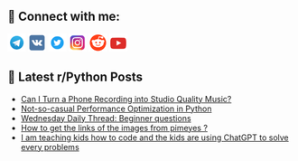 ## 🔎 Connect with me:
[<img src="https://github.com/bullbesh/bullbesh/blob/main/images/Telegram.png" width="32" height="32" />](https://t.me/bullbesh)
[<img src="https://github.com/bullbesh/bullbesh/blob/main/images/VK.png" width="32" height="32" />](https://vk.com/bullbesh)
[<img src="https://github.com/bullbesh/bullbesh/blob/main/images/Twitter.png" width="32" height="32" />](https://twitter.com/bullbesh1)
[<img src="https://github.com/bullbesh/bullbesh/blob/main/images/Instagram.png" width="32" height="32" />](https://www.instagram.com/bullbesh)
[<img src="https://github.com/bullbesh/bullbesh/blob/main/images/Reddit.png" width="32" height="32" />](https://www.reddit.com/user/bullbesh)
[<img src="https://github.com/bullbesh/bullbesh/blob/main/images/YouTube.png" width="32" height="32" />](https://www.youtube.com/channel/UCtfjRs6uzgq5mfm8S06WTcg)

## 📕 Latest r/Python Posts
<!-- BLOG-POST-LIST:START -->
- [Can I Turn a Phone Recording into Studio Quality Music?](https://www.reddit.com/r/Python/comments/15fwfm6/can_i_turn_a_phone_recording_into_studio_quality/)
- [Not-so-casual Performance Optimization in Python](https://www.reddit.com/r/Python/comments/15fwail/notsocasual_performance_optimization_in_python/)
- [Wednesday Daily Thread: Beginner questions](https://www.reddit.com/r/Python/comments/15ft34u/wednesday_daily_thread_beginner_questions/)
- [How to get the links of the images from pimeyes ?](https://www.reddit.com/r/Python/comments/15foz16/how_to_get_the_links_of_the_images_from_pimeyes/)
- [I am teaching kids how to code and the kids are using ChatGPT to solve every problems](https://www.reddit.com/r/Python/comments/15fo9wl/i_am_teaching_kids_how_to_code_and_the_kids_are/)
<!-- BLOG-POST-LIST:END -->
